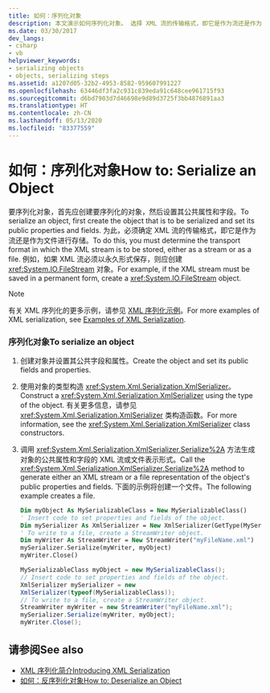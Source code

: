 ```yaml
---
title: 如何：序列化对象
description: 本文演示如何序列化对象。 选择 XML 流的传输格式，即它是作为流还是作为文件进行存储。
ms.date: 03/30/2017
dev_langs:
- csharp
- vb
helpviewer_keywords:
- serializing objects
- objects, serializing steps
ms.assetid: a1207d05-32b2-4953-8582-959607991227
ms.openlocfilehash: 63446df3fa2c931c839eda91c648cee961715f93
ms.sourcegitcommit: d6bd7903d7d46698e9d89d3725f3bb4876891aa3
ms.translationtype: HT
ms.contentlocale: zh-CN
ms.lasthandoff: 05/13/2020
ms.locfileid: "83377559"
---
```

# <a name="how-to-serialize-an-object"></a><span data-ttu-id="5a7db-104">如何：序列化对象</span><span class="sxs-lookup"><span data-stu-id="5a7db-104">How to: Serialize an Object</span></span>
<span data-ttu-id="5a7db-105">要序列化对象，首先应创建要序列化的对象，然后设置其公共属性和字段。</span><span class="sxs-lookup"><span data-stu-id="5a7db-105">To serialize an object, first create the object that is to be serialized and set its public properties and fields.</span></span> <span data-ttu-id="5a7db-106">为此，必须确定 XML 流的传输格式，即它是作为流还是作为文件进行存储。</span><span class="sxs-lookup"><span data-stu-id="5a7db-106">To do this, you must determine the transport format in which the XML stream is to be stored, either as a stream or as a file.</span></span> <span data-ttu-id="5a7db-107">例如，如果 XML 流必须以永久形式保存，则应创建 <xref:System.IO.FileStream> 对象。</span><span class="sxs-lookup"><span data-stu-id="5a7db-107">For example, if the XML stream must be saved in a permanent form, create a <xref:System.IO.FileStream> object.</span></span>  
  
> [!NOTE]
> <span data-ttu-id="5a7db-108">有关 XML 序列化的更多示例，请参见 [XML 序列化示例](../../../docs/standard/serialization/examples-of-xml-serialization.md)。</span><span class="sxs-lookup"><span data-stu-id="5a7db-108">For more examples of XML serialization, see [Examples of XML Serialization](../../../docs/standard/serialization/examples-of-xml-serialization.md).</span></span>  
  
### <a name="to-serialize-an-object"></a><span data-ttu-id="5a7db-109">序列化对象</span><span class="sxs-lookup"><span data-stu-id="5a7db-109">To serialize an object</span></span>  
  
1. <span data-ttu-id="5a7db-110">创建对象并设置其公共字段和属性。</span><span class="sxs-lookup"><span data-stu-id="5a7db-110">Create the object and set its public fields and properties.</span></span>  
  
2. <span data-ttu-id="5a7db-111">使用对象的类型构造 <xref:System.Xml.Serialization.XmlSerializer>。</span><span class="sxs-lookup"><span data-stu-id="5a7db-111">Construct a <xref:System.Xml.Serialization.XmlSerializer> using the type of the object.</span></span> <span data-ttu-id="5a7db-112">有关更多信息，请参见 <xref:System.Xml.Serialization.XmlSerializer> 类构造函数。</span><span class="sxs-lookup"><span data-stu-id="5a7db-112">For more information, see the <xref:System.Xml.Serialization.XmlSerializer> class constructors.</span></span>  
  
3. <span data-ttu-id="5a7db-113">调用 <xref:System.Xml.Serialization.XmlSerializer.Serialize%2A> 方法生成对象的公共属性和字段的 XML 流或文件表示形式。</span><span class="sxs-lookup"><span data-stu-id="5a7db-113">Call the <xref:System.Xml.Serialization.XmlSerializer.Serialize%2A> method to generate either an XML stream or a file representation of the object's public properties and fields.</span></span> <span data-ttu-id="5a7db-114">下面的示例将创建一个文件。</span><span class="sxs-lookup"><span data-stu-id="5a7db-114">The following example creates a file.</span></span>  
  
    ```vb  
    Dim myObject As MySerializableClass = New MySerializableClass()  
    ' Insert code to set properties and fields of the object.  
    Dim mySerializer As XmlSerializer = New XmlSerializer(GetType(MySerializableClass))  
    ' To write to a file, create a StreamWriter object.  
    Dim myWriter As StreamWriter = New StreamWriter("myFileName.xml")  
    mySerializer.Serialize(myWriter, myObject)  
    myWriter.Close()  
    ```  
  
    ```csharp  
    MySerializableClass myObject = new MySerializableClass();  
    // Insert code to set properties and fields of the object.  
    XmlSerializer mySerializer = new
    XmlSerializer(typeof(MySerializableClass));  
    // To write to a file, create a StreamWriter object.  
    StreamWriter myWriter = new StreamWriter("myFileName.xml");  
    mySerializer.Serialize(myWriter, myObject);  
    myWriter.Close();  
    ```  
  
## <a name="see-also"></a><span data-ttu-id="5a7db-115">请参阅</span><span class="sxs-lookup"><span data-stu-id="5a7db-115">See also</span></span>

- [<span data-ttu-id="5a7db-116">XML 序列化简介</span><span class="sxs-lookup"><span data-stu-id="5a7db-116">Introducing XML Serialization</span></span>](../../../docs/standard/serialization/introducing-xml-serialization.md)
- [<span data-ttu-id="5a7db-117">如何：反序列化对象</span><span class="sxs-lookup"><span data-stu-id="5a7db-117">How to: Deserialize an Object</span></span>](../../../docs/standard/serialization/how-to-deserialize-an-object.md)

